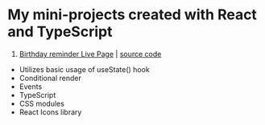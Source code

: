 # My mini-projects created with React and TypeScript
1. [Birthday reminder Live Page](https://skochdev.github.io/01-birthday-reminder/) 
| [source code](https://github.com/skochdev/01-birthday-reminder)
* Utilizes basic usage of useState() hook
*  Conditional render
*  Events
*  TypeScript
* CSS modules
* React Icons library


